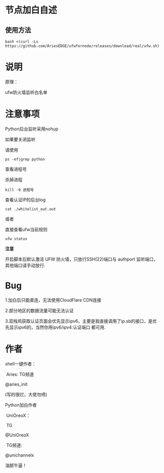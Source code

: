 # 节点加白自述

## 使用方法

```shell
bash <(curl -Ls https://github.com/AriesEDGE/ufwfornode/releases/download/real/ufw.sh)
```

# 说明

原理：

ufw防火墙监听白名单



# 注意事项

Python后台监听采用nohup



如果要关闭监听

请使用

`ps -ef|grep python`

查看进程号

杀掉进程

`kill -9 进程号`



查看认证IP的后台log

`cat ./whitelist_out.out`

或者

直接查看ufw当前规则

`ufw status`



**注意**

开启脚本后默认激活 UFW 防火墙，只放行SSH(22)端口与 authport 监听端口，其他端口请手动放行.

# Bug

1.加白后只能直连，无法使用CloudFlare CDN连接

2.部分地区的数据流量可能无法认证

3.双栈鸡获取认证页面会优先显示ipv6，主要是我直接调用了ip.sb的接口，是优先显示ipv6的，当然你用ipv6/ipv4:认证端口 都可用.

# 作者

shell一键作者：

​	Aries: TG频道 

@aries_init

(写的很烂，大佬勿喷)



Python加白作者

​	UniOreoX： 

​	TG 

@UniOreoX

​	TG频道: 

@unichannelx

油腻牛逼！
